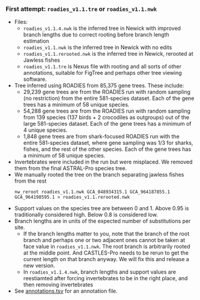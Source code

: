 ### First attempt: `roadies_v1.1.tre` or `roadies_v1.1.nwk`
* Files:
	* `roadies_v1.1.4.nwk` is the inferred tree in Newick with improved branch lengths due to correct rooting before branch length estimation
	* `roadies_v1.1.nwk` is the inferred tree in Newick with no edits
	* `roadies_v1.1.rerooted.nwk` is the inferred tree in Newick, rerooted at Jawless fishes
	* `roadies_v1.1.tre` is Nexus file with rooting and all sorts of other annotations, suitable for FigTree and perhaps other tree viewing software. 
* Tree inferred using ROADIES from 85,375 gene trees. These include:
	- 29,239 gene trees are from the ROADIES run with random sampling (no restriction) from the entire 581-species dataset. Each of the gene trees has a minimum of 58 unique species. 
	- 54,288 gene trees are from the ROADIES run with random sampling from 139 species (137 birds + 2 crocodiles as outgroups) out of the large 581-species dataset. Each of the gene trees has a minimum of 4 unique species.
	- 1,848 gene trees are from shark-focused ROADIES run with the entire 581-species dataset, where gene sampling was 1/3 for sharks, fishes, and the rest of the other species. Each of the gene trees has a minimum of 58 unique species.
* Invertebrates were included in the run but were misplaced. We removed them from the final ASTRAL-Pro species tree. 
* We manually rooted the tree on the branch separating jawless fishes from the rest 
	```
	nw_reroot roadies_v1.1.nwk GCA_048934315.1 GCA_964187855.1 GCA_964198595.1 > roadies_v1.1.rerooted.nwk
	```
* Support values on the species tree are between 0 and 1. Above 0.95 is traditionally considered high. Below 0.8 is considered low. 
* Branch lengths are in units of the expected number of substitutions per site. 
	* If the branch lengths matter to you, note that the branch of the root branch and perhaps one or two adjacent ones cannot be taken at face value in `roadies_v1.1.nwk`. The root branch is arbitrarily rooted at the middle point. And CASTLES-Pro needs to be rerun to get the current length on that branch anyway. We will fix this and release a new version. 
	* In `roadies_v1.1.4.nwk`, branch lengths and support values are reestiamted after forcing invertebrates to be in the right place, and then removing invertebrates
* See [annotations.tsv](annotations.tsv) for an annotation file. 
